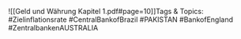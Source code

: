 
![[Geld und Währung Kapitel 1.pdf#page=10]]Tags & Topics:
   #Zielinflationsrate
   #CentralBankofBrazil
   #PAKISTAN
   #BankofEngland
   #ZentralbankenAUSTRALIA